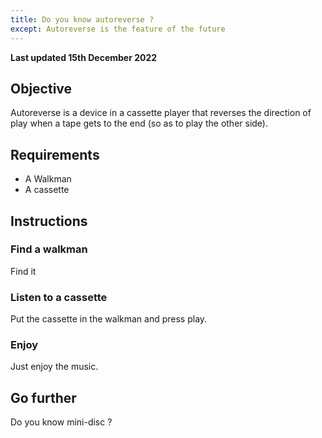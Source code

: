```yaml
---
title: Do you know autoreverse ?
except: Autoreverse is the feature of the future
---
```


**Last updated 15th December 2022**

## Objective

Autoreverse is a device in a cassette player that reverses the direction of play when a tape gets to the end (so as to play the other side).

## Requirements

- A Walkman
- A cassette

## Instructions

### Find a walkman

Find it

### Listen to a cassette

Put the cassette in the walkman and press play.

### Enjoy

Just enjoy the music.

## Go further

Do you know mini-disc ?